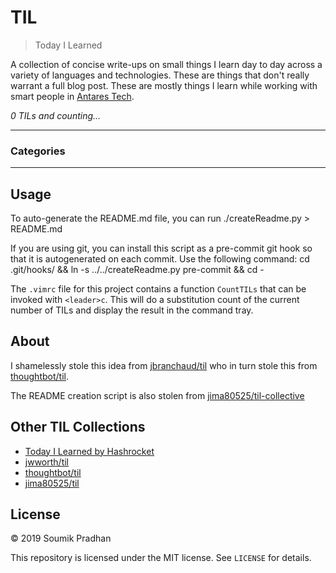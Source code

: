 # TIL

> Today I Learned

A collection of concise write-ups on small things I learn day to day across a
variety of languages and technologies. These are things that don't really
warrant a full blog post. These are mostly things I learn while working with smart people 
in [Antares Tech](http://antares-tech.com/).

_0 TILs and counting..._

---

### Categories


---

## Usage

To auto-generate the README.md file, you can run
    ./createReadme.py > README.md

If you are using git, you can install this script as a pre-commit git hook so
that it is autogenerated on each commit.  Use the following command:
    cd .git/hooks/ && ln -s ../../createReadme.py pre-commit && cd -

The `.vimrc` file for this project contains a function `CountTILs` that can
be invoked with `<leader>c`. This will do a substitution count of the
current number of TILs and display the result in the command tray.

## About

I shamelessly stole this idea from
[jbranchaud/til](https://github.com/jbranchaud/til)
who in turn stole this from
[thoughtbot/til](https://github.com/thoughtbot/til).

The README creation script is also stolen from
[jima80525/til-collective](https://github.com/jima80525/til-collective)

## Other TIL Collections

* [Today I Learned by Hashrocket](https://til.hashrocket.com)
* [jwworth/til](https://github.com/jwworth/til)
* [thoughtbot/til](https://github.com/thoughtbot/til)
* [jima80525/til](https://github.com/jima80525/til)

## License

&copy; 2019 Soumik Pradhan

This repository is licensed under the MIT license. See `LICENSE` for
details.
